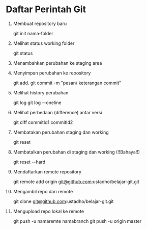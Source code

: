 # Daftar Perintah Git #

1. Membuat repository baru

    git init nama-folder

2. Melihat status working folder

    git status

3. Menambahkan perubahan ke staging area


4. Menyimpan perubahan ke repository

    git add.
    git commit -m "pesan/ keterangan commit"

5. Melihat history perubahan

    git log
    git log --oneline

6. Melihat perbedaan (difference) antar versi

    git diff commitId1 commitId2

7. Membatakan perubahan staging dan working

    git reset

8. Membatalkan perubahan di staging dan working (!!Bahaya!!)

    git reset --hard

9. Mendaftarkan remote repository

    git remote add origin git@github.com:ustadho/belajar-git.git

10. Mengambil repo dari remote

    git clone git@github.com:ustadho/belajar-git.git

11. Mengupload repo lokal ke remote

    git push -u namaremte namabranch
    git push -u origin master

